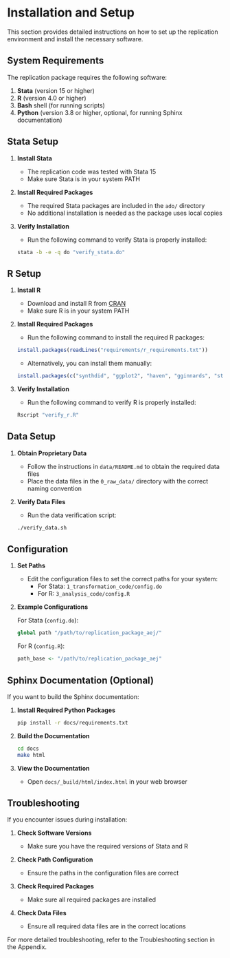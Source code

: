 # Installation and Setup

This section provides detailed instructions on how to set up the replication environment and install the necessary software.

## System Requirements

The replication package requires the following software:

1. **Stata** (version 15 or higher)
2. **R** (version 4.0 or higher)
3. **Bash** shell (for running scripts)
4. **Python** (version 3.8 or higher, optional, for running Sphinx documentation)

## Stata Setup

1. **Install Stata**
   - The replication code was tested with Stata 15
   - Make sure Stata is in your system PATH

2. **Install Required Packages**
   - The required Stata packages are included in the `ado/` directory
   - No additional installation is needed as the package uses local copies

3. **Verify Installation**
   - Run the following command to verify Stata is properly installed:
   ```bash
   stata -b -e -q do "verify_stata.do"
   ```

## R Setup

1. **Install R**
   - Download and install R from [CRAN](https://cran.r-project.org/)
   - Make sure R is in your system PATH

2. **Install Required Packages**
   - Run the following command to install the required R packages:
   ```R
   install.packages(readLines("requirements/r_requirements.txt"))
   ```
   - Alternatively, you can install them manually:
   ```R
   install.packages(c("synthdid", "ggplot2", "haven", "gginnards", "stargazer"))
   ```

3. **Verify Installation**
   - Run the following command to verify R is properly installed:
   ```bash
   Rscript "verify_r.R"
   ```

## Data Setup

1. **Obtain Proprietary Data**
   - Follow the instructions in `data/README.md` to obtain the required data files
   - Place the data files in the `0_raw_data/` directory with the correct naming convention

2. **Verify Data Files**
   - Run the data verification script:
   ```bash
   ./verify_data.sh
   ```

## Configuration

1. **Set Paths**
   - Edit the configuration files to set the correct paths for your system:
     - For Stata: `1_transformation_code/config.do`
     - For R: `3_analysis_code/config.R`

2. **Example Configurations**

   For Stata (`config.do`):
   ```stata
   global path "/path/to/replication_package_aej/"
   ```

   For R (`config.R`):
   ```R
   path_base <- "/path/to/replication_package_aej"
   ```

## Sphinx Documentation (Optional)

If you want to build the Sphinx documentation:

1. **Install Required Python Packages**
   ```bash
   pip install -r docs/requirements.txt
   ```

2. **Build the Documentation**
   ```bash
   cd docs
   make html
   ```

3. **View the Documentation**
   - Open `docs/_build/html/index.html` in your web browser

## Troubleshooting

If you encounter issues during installation:

1. **Check Software Versions**
   - Make sure you have the required versions of Stata and R

2. **Check Path Configuration**
   - Ensure the paths in the configuration files are correct

3. **Check Required Packages**
   - Make sure all required packages are installed

4. **Check Data Files**
   - Ensure all required data files are in the correct locations

For more detailed troubleshooting, refer to the Troubleshooting section in the Appendix.